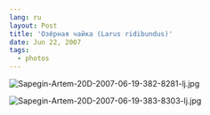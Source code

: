 ```yaml
---
lang: ru
layout: Post
title: 'Озёрная чайка (Larus ridibundus)'
date: Jun 22, 2007
tags:
  - photos
---
```


![Sapegin-Artem-20D-2007-06-19-382-8281-lj.jpg](upload://Sapegin-Artem-20D-2007-06-19-382-8281-lj.jpg)

<!--more-->

![Sapegin-Artem-20D-2007-06-19-383-8303-lj.jpg](upload://Sapegin-Artem-20D-2007-06-19-383-8303-lj.jpg)
